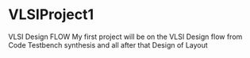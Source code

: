 # VLSIProject1
VLSI Design FLOW
My first project will be on the VLSI Design flow from Code Testbench synthesis and all after that Design of Layout 
